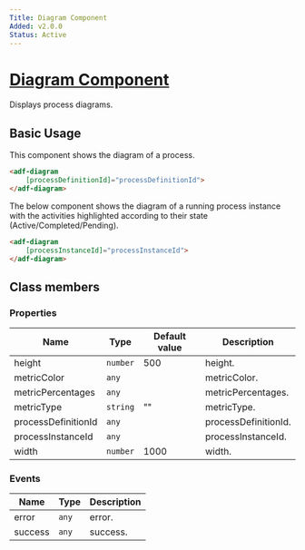```yaml
---
Title: Diagram Component
Added: v2.0.0
Status: Active
---
```


# [Diagram Component](../../../lib/insights/src/lib/diagram/components/diagram.component.ts "Defined in diagram.component.ts")

Displays process diagrams.

## Basic Usage

This component shows the diagram of a process.

```html
<adf-diagram 
    [processDefinitionId]="processDefinitionId">
</adf-diagram>
```

The below component shows the diagram of a running process instance with the activities highlighted according to their state (Active/Completed/Pending).

```html
<adf-diagram 
    [processInstanceId]="processInstanceId">
</adf-diagram>
```

## Class members

### Properties

| Name | Type | Default value | Description |
| ---- | ---- | ------------- | ----------- |
| height | `number` | 500 | height. |
| metricColor | `any` |  | metricColor. |
| metricPercentages | `any` |  | metricPercentages. |
| metricType | `string` | "" | metricType. |
| processDefinitionId | `any` |  | processDefinitionId. |
| processInstanceId | `any` |  | processInstanceId. |
| width | `number` | 1000 | width. |

### Events

| Name | Type | Description |
| ---- | ---- | ----------- |
| error | `any` | error. |
| success | `any` | success. |
